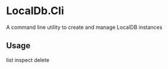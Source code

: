 
# LocalDb.Cli

A command line utility to create and manage LocalDB instances

## Usage

list
inspect
delete
